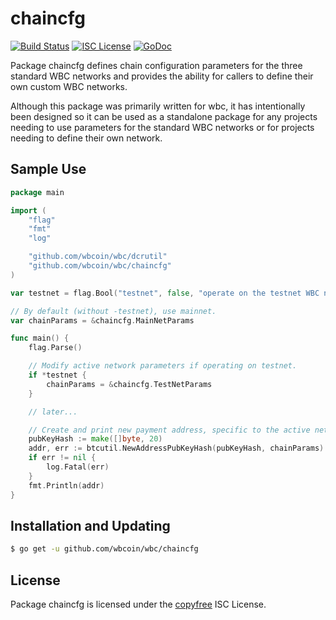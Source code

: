 chaincfg
========

[![Build Status](http://img.shields.io/travis/wbcoin/wbc.svg)](https://travis-ci.org/wbcoin/wbc)
[![ISC License](http://img.shields.io/badge/license-ISC-blue.svg)](http://copyfree.org)
[![GoDoc](https://img.shields.io/badge/godoc-reference-blue.svg)](http://godoc.org/github.com/wbcoin/wbc/chaincfg)

Package chaincfg defines chain configuration parameters for the three standard
WBC networks and provides the ability for callers to define their own custom
WBC networks.

Although this package was primarily written for wbc, it has intentionally been
designed so it can be used as a standalone package for any projects needing to
use parameters for the standard WBC networks or for projects needing to
define their own network.

## Sample Use

```Go
package main

import (
	"flag"
	"fmt"
	"log"

	"github.com/wbcoin/wbc/dcrutil"
	"github.com/wbcoin/wbc/chaincfg"
)

var testnet = flag.Bool("testnet", false, "operate on the testnet WBC network")

// By default (without -testnet), use mainnet.
var chainParams = &chaincfg.MainNetParams

func main() {
	flag.Parse()

	// Modify active network parameters if operating on testnet.
	if *testnet {
		chainParams = &chaincfg.TestNetParams
	}

	// later...

	// Create and print new payment address, specific to the active network.
	pubKeyHash := make([]byte, 20)
	addr, err := btcutil.NewAddressPubKeyHash(pubKeyHash, chainParams)
	if err != nil {
		log.Fatal(err)
	}
	fmt.Println(addr)
}
```

## Installation and Updating

```bash
$ go get -u github.com/wbcoin/wbc/chaincfg
```

## License

Package chaincfg is licensed under the [copyfree](http://copyfree.org) ISC
License.
